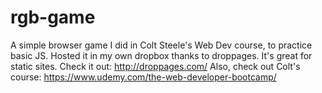 # rgb-game
A simple browser game I did in Colt Steele's Web Dev course, to practice basic JS.
Hosted it in my own dropbox thanks to droppages. It's great for static sites. Check it out: http://droppages.com/
Also, check out Colt's course: https://www.udemy.com/the-web-developer-bootcamp/
